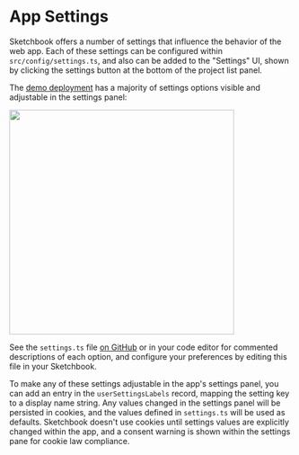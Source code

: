 # App Settings

Sketchbook offers a number of settings that influence the behavior of the web app. Each of these settings can be configured within `src/config/settings.ts`, and also can be added to the "Settings" UI, shown by clicking the settings button at the bottom of the project list panel.

The [demo deployment](https://demo.skbk.cc) has a majority of settings options visible and adjustable in the settings panel:

<img src="media/settings.png" style="width: 400px" />

See the `settings.ts` file [on GitHub](https://github.com/flatpickles/sketchbook/blob/main/src/config/settings.ts) or in your code editor for commented descriptions of each option, and configure your preferences by editing this file in your Sketchbook.

To make any of these settings adjustable in the app's settings panel, you can add an entry in the `userSettingsLabels` record, mapping the setting key to a display name string. Any values changed in the settings panel will be persisted in cookies, and the values defined in `settings.ts` will be used as defaults. Sketchbook doesn't use cookies until settings values are explicitly changed within the app, and a consent warning is shown within the settings pane for cookie law compliance.
